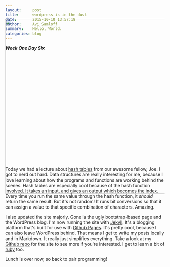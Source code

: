 ```yaml
---
layout:     post
title:      wordpress is in the dust
date:       2015-10-10 13:57:18
author:     Avi Samloff
summary:    Hello, World.
categories: blog
---
```


***Week One Day Six***
<img src="{{site.url}}/images/hash-tables-lecture.jpg" height="550px" style="margin:-100px auto" class="rotate90">

Today we had a lecture about [hash tables][1] from our awesome fellow, Joe. I got to nerd out hard. Data structures are really interesting for me, because I love learning about how the programs and functions are working behind the scenes. Hash tables are especially cool because of the hash function involved. It takes an input, and gives an output which becomes the index. Every time you run the same value through the hash function, it *should* return the same result. But it's not random! It runs bit conversions so that it can assign a value to that specific combination of characters. Amazing.

I also updated the site majorly. Gone is the ugly bootstrap-based page and the WordPress blog. I'm now running the site with [Jekyll][2]. It's a blogging platform that's built for use with [Github Pages][3]. It's pretty cool, because I can also leave WordPress behind. That means I get to write my posts locally and in Markdown. It really just simplifies everything. Take a look at my [Github repo][4] for the site to see more if you're interested. I get to learn a bit of [ruby][5] too.

Lunch is over now, so back to pair programming!





[1]: https://en.wikipedia.org/wiki/Hash_table
[2]: http://jekyllrb.com/
[3]: https://pages.github.com/
[4]: https://github.com/theavish/theavish.github.io/
[5]: https://www.ruby-lang.org/
